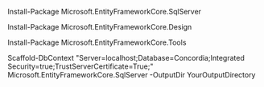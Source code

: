 Install-Package Microsoft.EntityFrameworkCore.SqlServer

Install-Package Microsoft.EntityFrameworkCore.Design

Install-Package Microsoft.EntityFrameworkCore.Tools

Scaffold-DbContext "Server=localhost;Database=Concordia;Integrated Security=true;TrustServerCertificate=True;" Microsoft.EntityFrameworkCore.SqlServer -OutputDir YourOutputDirectory

